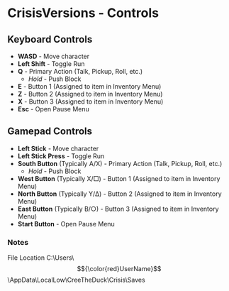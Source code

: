 # CrisisVersions - Controls

## Keyboard Controls
- **WASD** - Move character
- **Left Shift** - Toggle Run
- **Q** - Primary Action (Talk, Pickup, Roll, etc.)
  - *Hold* - Push Block
- **E** - Button 1 (Assigned to item in Inventory Menu)
- **Z** - Button 2 (Assigned to item in Inventory Menu)
- **X** - Button 3 (Assigned to item in Inventory Menu)
- **Esc** - Open Pause Menu

## Gamepad Controls
- **Left Stick** - Move character
- **Left Stick Press** - Toggle Run
- **South Button** (Typically A/X) - Primary Action (Talk, Pickup, Roll, etc.)
  - *Hold* - Push Block
- **West Button** (Typically X/□) - Button 1 (Assigned to item in Inventory Menu)
- **North Button** (Typically Y/Δ) - Button 2 (Assigned to item in Inventory Menu)
- **East Button** (Typically B/○) - Button 3 (Assigned to item in Inventory Menu)
- **Start Button** - Open Pause Menu

### Notes
File Location
C:\Users\ $${\color{red}UserName}$$ \AppData\LocalLow\CreeTheDuck\Crisis\Saves
